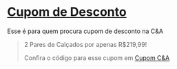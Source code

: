 # [Cupom de Desconto](https://github.com/CupomDeDesconto/Promocoes/blob/main/README.md)
Esse é para quem procura cupom de desconto na C&A
<blockquote cite="https://asasdodesconto.com/desconto/2-pares-de-calcados-por-apenas-rs21999-2219837"><p>2 Pares de Calçados por apenas R$219,99!</p><footer>Confira o código para esse cupom em <a href="https://asasdodesconto.com/desconto/2-pares-de-calcados-por-apenas-rs21999-2219837">Cupom C&A</a></footer></blockquote>
